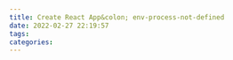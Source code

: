 ```yaml
---
title: Create React App&colon; env-process-not-defined
date: 2022-02-27 22:19:57
tags:
categories:
---
```

